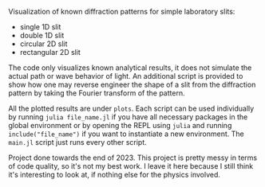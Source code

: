 Visualization of known diffraction patterns for simple laboratory slits:
- single 1D slit
- double 1D slit
- circular 2D slit
- rectangular 2D slit

The code only visualizes known analytical results, it does not simulate the actual path or wave behavior of light. An additional script is provided to show how one may reverse engineer the shape of a slit from the diffraction pattern by taking the Fourier transform of the pattern.

All the plotted results are under `plots`. Each script can be used individually by running `julia file_name.jl` if you have all necessary packages in the global environment or by opening the REPL using `julia` and running `include("file_name")` if you want to instantiate a new environment. The `main.jl` script just runs every other script.

Project done towards the end of 2023. This project is pretty messy in terms of code quality, so it's not my best work. I leave it here because I still think it's interesting to look at, if nothing else for the physics involved.